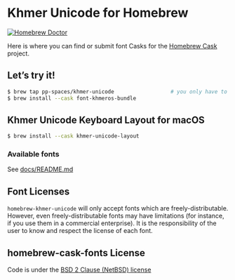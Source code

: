 # Khmer Unicode for Homebrew

[![Homebrew Doctor][github-ci-brew-badge]][github-ci-brew-url]

Here is where you can find or submit font Casks for the [Homebrew Cask](https://github.com/Homebrew/homebrew-cask) project.

## Let’s try it!

```bash
$ brew tap pp-spaces/khmer-unicode                  # you only have to do this once!
$ brew install --cask font-khmeros-bundle
```

## Khmer Unicode Keyboard Layout for macOS

```bash
$ brew install --cask khmer-unicode-layout
```

### Available fonts
See [docs/README.md](docs/README.md)

## Font Licenses

`homebrew-khmer-unicode` will only accept fonts which are freely-distributable. However, even freely-distributable fonts may have limitations (for instance, if you use them in a commercial enterprise). It is the responsibility of the user to know and respect the license of each font.

## homebrew-cask-fonts License

Code is under the [BSD 2 Clause (NetBSD) license](LICENSE)

<!-- Variables -->
[github-ci-brew-url]: https://github.com/pp-spaces/homebrew-khmer-unicode/actions?query=workflow%3A%22Homebrew+Doctor%22
[github-ci-brew-badge]: https://github.com/pp-spaces/homebrew-khmer-unicode/workflows/Homebrew%20Doctor/badge.svg
